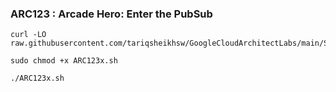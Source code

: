 ### ARC123 :  Arcade Hero: Enter the PubSub 

```
curl -LO raw.githubusercontent.com/tariqsheikhsw/GoogleCloudArchitectLabs/main/Solutions/ARC123x.sh

sudo chmod +x ARC123x.sh

./ARC123x.sh
```
